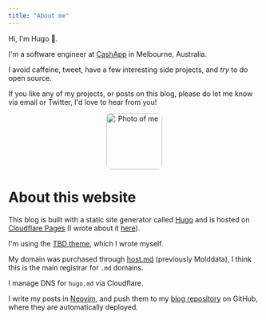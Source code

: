 ```yaml
---
title: "About me"
---
```


Hi, I'm Hugo 👋.

I'm a software engineer at [CashApp](https://cash.app) in Melbourne, Australia.

I avoid caffeine, tweet, have a few interesting side projects, and _try_ to do open source.

If you like any of my projects, or posts on this blog, please do let me know via email or Twitter, I'd love to hear from you!

<center><img src="/images/avatar.png" alt="Photo of me" style="width:7rem;border-radius: 8px;"></center>

# About this website

This blog is built with a static site generator called [Hugo](https://gohugo.io/) and is hosted on [Cloudflare Pages](https://pages.cloudflare.com/) (I wrote about it [here](/post/moving-to-cloudflare-pages/)).

I'm using the [TBD theme](https://github.com/hugomd/blog/tree/develop/themes/simple), which I wrote myself.

My domain was purchased through [host.md](https://host.md/) (previously Molddata), I think this is the main registrar for `.md` domains.

I manage DNS for `hugo.md` via Cloudflare.

I write my posts in [Neovim](https://neovim.io/), and push them to my [blog repository](https://github.com/hugomd/blog) on GitHub, where they are automatically deployed.
